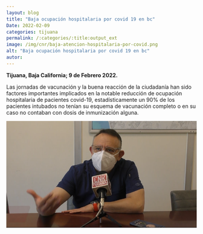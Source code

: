 ```yaml
---
layout: blog
title: "Baja ocupación hospitalaria por covid 19 en bc"
Date: 2022-02-09
categories: tijuana
permalink: /:categories/:title:output_ext
image: /img/cnr/baja-atencion-hospitalaria-por-covid.png
alt: "Baja ocupación hospitalaria por covid 19 en bc"
autor:
---
```


**Tijuana, Baja California; 9 de Febrero 2022.** 

Las jornadas de vacunación y la buena reacción de la ciudadanía han sido factores importantes implicados en la notable reducción de ocupación hospitalaria de pacientes covid-19, estadísticamente un 90% de los pacientes intubados no tenían su esquema de vacunación completo o en su caso no contaban con dosis de inmunización alguna. 

<div id="carouselExampleSlidesOnly" class="carousel slide" data-ride="carousel">
  <div class="carousel-inner">
    <div class="carousel-item active">
       <img class="d-block w-100" src="/img/cnr/baja-atencion-hospitalaria-por-covid.png" loading="lazy"  alt="Baja ocupación hospitalaria por covid 19 en bc">
    </div>
  </div>
</div>